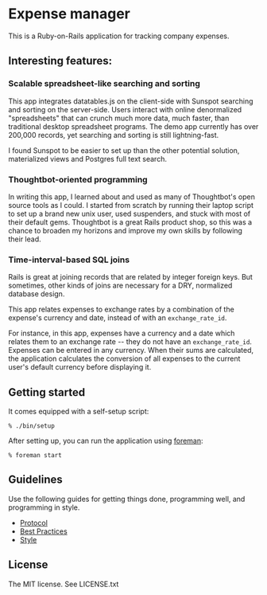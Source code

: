 Expense manager
===============


This is a Ruby-on-Rails application for tracking company expenses.

## Interesting features:

### Scalable spreadsheet-like searching and sorting
This app integrates datatables.js on the client-side with Sunspot searching and sorting on the server-side. Users interact with online denormalized "spreadsheets" that can crunch much more data, much faster, than traditional desktop spreadsheet programs. The demo app currently has over 200,000 records, yet searching and sorting is still lightning-fast.

I found Sunspot to be easier to set up than the other potential solution, materialized views and Postgres full text search.

### Thoughtbot-oriented programming
In writing this app, I learned about and used as many of Thoughtbot's open source tools as I could. I started from scratch by running their laptop script to set up a brand new unix user, used suspenders, and stuck with most of their default gems. Thoughtbot is a great Rails product shop, so this was a chance to broaden my horizons and improve my own skills by following their lead.

### Time-interval-based SQL joins
Rails is great at joining records that are related by integer foreign keys. But sometimes, other kinds of joins are necessary for a DRY, normalized database design.

This app relates expenses to exchange rates by a combination of the expense's currency and date, instead of with an `exchange_rate_id`.

For instance, in this app, expenses have a currency and a date which relates them to an exchange rate -- they do not have an `exchange_rate_id`. Expenses can be entered in any currency. When their sums are calculated, the application calculates the conversion of all expenses to the current user's default currency before displaying it.


Getting started
---------------
It comes equipped with a self-setup script:

    % ./bin/setup

After setting up, you can run the application using [foreman]:

    % foreman start

[foreman]: http://ddollar.github.io/foreman/

Guidelines
----------

Use the following guides for getting things done, programming well, and
programming in style.

* [Protocol](http://github.com/thoughtbot/guides/blob/master/protocol)
* [Best Practices](http://github.com/thoughtbot/guides/blob/master/best-practices)
* [Style](http://github.com/thoughtbot/guides/blob/master/style)

License
-------

The MIT license. See LICENSE.txt
